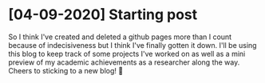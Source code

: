 # [04-09-2020] Starting post
So I think I've created and deleted a github pages more than I count because of indecisiveness but I think I've finally gotten it down. 
I'll be using this blog to keep track of some projects I've worked on as well as a mini preview of my academic achievements as a researcher along the way. Cheers to sticking to a new blog! 🥂